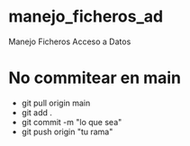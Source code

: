 # manejo_ficheros_ad
Manejo Ficheros Acceso a Datos

# No commitear en main
- git pull origin main
- git add .
- git commit -m "lo que sea"
- git push origin "tu rama"
